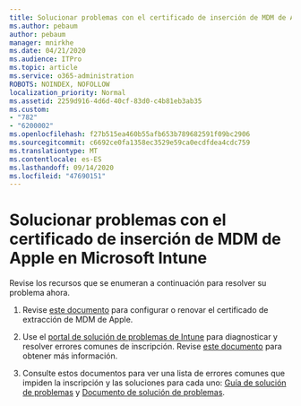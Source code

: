 ```yaml
---
title: Solucionar problemas con el certificado de inserción de MDM de Apple en Microsoft Intune
ms.author: pebaum
author: pebaum
manager: mnirkhe
ms.date: 04/21/2020
ms.audience: ITPro
ms.topic: article
ms.service: o365-administration
ROBOTS: NOINDEX, NOFOLLOW
localization_priority: Normal
ms.assetid: 2259d916-4d6d-40cf-83d0-c4b81eb3ab35
ms.custom:
- "782"
- "6200002"
ms.openlocfilehash: f27b515ea460b55afb653b789682591f09bc2906
ms.sourcegitcommit: c6692ce0fa1358ec3529e59ca0ecdfdea4cdc759
ms.translationtype: MT
ms.contentlocale: es-ES
ms.lasthandoff: 09/14/2020
ms.locfileid: "47690151"
---
```

# <a name="troubleshoot-issues-with-apple-mdm-push-certificate-in-microsoft-intune"></a>Solucionar problemas con el certificado de inserción de MDM de Apple en Microsoft Intune

Revise los recursos que se enumeran a continuación para resolver su problema ahora.
  
1. Revise [este documento](https://docs.microsoft.com/intune/apple-mdm-push-certificate-get) para configurar o renovar el certificado de extracción de MDM de Apple.

2. Use el [portal de solución de problemas de Intune](https://devicemanagement.microsoft.com/#blade/Microsoft_Intune_DeviceSettings/TroubleshootBlade) para diagnosticar y resolver errores comunes de inscripción. Revise [este documento](https://docs.microsoft.com/intune/help-desk-operators) para obtener más información.

3. Consulte estos documentos para ver una lista de errores comunes que impiden la inscripción y las soluciones para cada uno: [Guía de solución de problemas](https://support.microsoft.com/help/4039809/troubleshooting-ios-device-enrollment-in-intune) y [Documento de solución de problemas](https://docs.microsoft.com/intune-classic/troubleshoot/troubleshoot-device-enrollment-in-intune).

